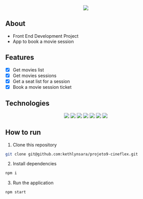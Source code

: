 <div align="center">
	<img src="https://user-images.githubusercontent.com/98347928/191397829-ab347d41-741f-44d8-aabe-012ed4052daf.svg">
</div> 

## About
- Front End Development Project
- App to book a movie session


## Features
- [x] Get movies list
- [x] Get movies sessions
- [x] Get a seat list for a session
- [x] Book a movie session ticket

## Technologies

<div align="center">
    <img src="https://img.shields.io/badge/HTML5-e3642e?style=for-the-badge&logo=html5&logoColor=white" >
    <img src="https://img.shields.io/badge/CSS-146cae?style=for-the-badge&logo=css3&logoColor=white" >
    <img src="https://img.shields.io/badge/JavaScript-f7df1e?style=for-the-badge&logo=javascript&logoColor=black" >
	<img src="https://img.shields.io/badge/React-059dc6?style=for-the-badge&logo=react&logoColor=white" >
   	<img src="https://img.shields.io/badge/git-%23F05033.svg?style=for-the-badge&logo=git&logoColor=white" >
    <img src="https://img.shields.io/badge/Vercel-000000?style=for-the-badge&logo=vercel&logoColor=white" >
	<img src="https://img.shields.io/badge/npm-CB0000?style=for-the-badge&logo=npm&logoColor=white" >	
</div>

## How to run

1. Clone this repository
```bash
git clone git@github.com:kethlynsara/projeto9-cineflex.git
```
2. Install dependencies
```bash
npm i
```
3. Run the application
```bash
npm start
```
